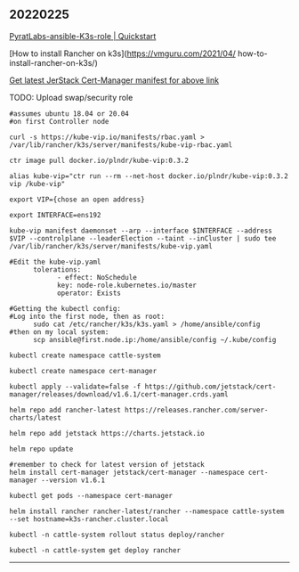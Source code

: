 ## 20220225

[PyratLabs-ansible-K3s-role | Quickstart](https://github.com/PyratLabs/ansible-role-k3s/blob/main/documentation/quickstart-ha-cluster.md)

[How to install Rancher on k3s](https://vmguru.com/2021/04/
how-to-install-rancher-on-k3s/)

[Get latest JerStack Cert-Manager manifest for above link](https://github.com/jetstack/cert-manager/releases/)

TODO: Upload swap/security role

``` 
#assumes ubuntu 18.04 or 20.04
#on first Controller node

curl -s https://kube-vip.io/manifests/rbac.yaml > /var/lib/rancher/k3s/server/manifests/kube-vip-rbac.yaml

ctr image pull docker.io/plndr/kube-vip:0.3.2

alias kube-vip="ctr run --rm --net-host docker.io/plndr/kube-vip:0.3.2 vip /kube-vip"

export VIP={chose an open address}

export INTERFACE=ens192

kube-vip manifest daemonset --arp --interface $INTERFACE --address $VIP --controlplane --leaderElection --taint --inCluster | sudo tee /var/lib/rancher/k3s/server/manifests/kube-vip.yaml

#Edit the kube-vip.yaml
      tolerations:
            - effect: NoSchedule
            key: node-role.kubernetes.io/master
            operator: Exists

#Getting the kubectl config:
#Log into the first node, then as root: 
      sudo cat /etc/rancher/k3s/k3s.yaml > /home/ansible/config
#then on my local system: 
      scp ansible@first.node.ip:/home/ansible/config ~/.kube/config

kubectl create namespace cattle-system

kubectl create namespace cert-manager

kubectl apply --validate=false -f https://github.com/jetstack/cert-manager/releases/download/v1.6.1/cert-manager.crds.yaml

helm repo add rancher-latest https://releases.rancher.com/server-charts/latest

helm repo add jetstack https://charts.jetstack.io

helm repo update

#remember to check for latest version of jetstack
helm install cert-manager jetstack/cert-manager --namespace cert-manager --version v1.6.1

kubectl get pods --namespace cert-manager

helm install rancher rancher-latest/rancher --namespace cattle-system --set hostname=k3s-rancher.cluster.local

kubectl -n cattle-system rollout status deploy/rancher

kubectl -n cattle-system get deploy rancher

```

---